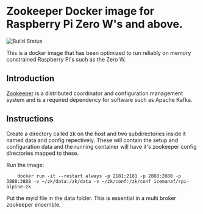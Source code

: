 # Zookeeper Docker image for Raspberry Pi Zero W's and above. 
![Build Status](https://travis-ci.com/icemanaf/rpi-alpine-zk.svg?branch=master)

This is a docker image that has been optimized to run reliably on memory constrained Raspberry Pi's such as the Zero W.

Introduction
------------
[Zookeeper](https://zookeeper.apache.org/) is a distributed coordinator and configuration management system and is a required dependency for software such as Apache Kafka.


Instructions
------------
Create a  directory called zk on the host and two subdirectories inside it named data and config repectively.
These will contain the setup and configuration data and the running container will have it's zookeeper config directories mapped to these.

Run the image:

```
	docker run -it --restart always -p 2181:2181 -p 2888:2888 -p 3888:3888 -v ~/zk/data:/zk/data -v ~/zk/conf:/zk/conf icemanaf/rpi-alpine-zk
```
Put the myid file in the data folder. This is essential in a multi broker zookeeper ensemble.

